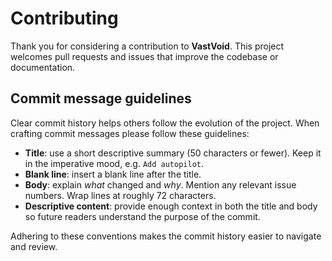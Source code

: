 # Contributing

Thank you for considering a contribution to **VastVoid**. This project welcomes pull requests and issues that improve the codebase or documentation.

## Commit message guidelines

Clear commit history helps others follow the evolution of the project. When crafting commit messages please follow these guidelines:

- **Title**: use a short descriptive summary (50 characters or fewer). Keep it in the imperative mood, e.g. `Add autopilot`.
- **Blank line**: insert a blank line after the title.
- **Body**: explain _what_ changed and _why_. Mention any relevant issue numbers. Wrap lines at roughly 72 characters.
- **Descriptive content**: provide enough context in both the title and body so future readers understand the purpose of the commit.

Adhering to these conventions makes the commit history easier to navigate and review.

